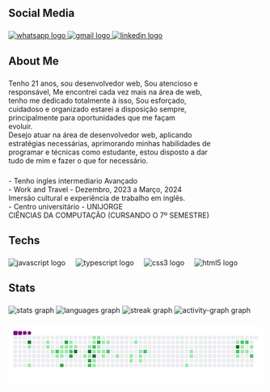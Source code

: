 <h2 align="left">Social Media</h2>

###

<div align="left">
  <div align="left">
  <a href="https://api.whatsapp.com/send?phone=5571992854808&text=Ol%C3%A1%20Rafael%2C%20Me%20fale%20mais%20sobre%20voc%C3%AA" target="_blank">
    <img src="https://raw.githubusercontent.com/maurodesouza/profile-readme-generator/master/src/assets/icons/social/whatsapp/default.svg" width="52" height="40" alt="whatsapp logo"  />
  </a>
  <a href="mailto:rafaelpaiva636@gmail.com?subject=Oferta de Trabalho" target="_blank">
    <img src="https://raw.githubusercontent.com/maurodesouza/profile-readme-generator/master/src/assets/icons/social/gmail/default.svg" width="52" height="40" alt="gmail logo"  />
  </a>
  <a href="https://www.linkedin.com/in/rafael-paiva-472531235/?locale=en_US" target="_blank">
    <img src="https://raw.githubusercontent.com/maurodesouza/profile-readme-generator/master/src/assets/icons/social/linkedin/default.svg" width="52" height="40" alt="linkedin logo"  />
  </a>
</div>

###

<div align="left">
</div>

###
</div>

###

<div align="left">
</div>

###
</div>

###

<h2 align="left">About Me</h2>

###

<p align="left">Tenho 21 anos, sou desenvolvedor web, Sou atencioso e<br>responsável, Me encontrei cada vez mais na área de web,<br>tenho me dedicado totalmente à isso, Sou esforçado,<br>cuidadoso e organizado estarei a disposição sempre,<br>principalmente para oportunidades que me façam<br>evoluir.<br>Desejo atuar na área de desenvolvedor web, aplicando<br>estratégias necessárias, aprimorando minhas habilidades de<br>programar e técnicas como estudante, estou disposto a dar<br>tudo de mim e fazer o que for necessário.</p>

###

<p align="left">- Tenho ingles intermediario Avançado<br>- Work and Travel - Dezembro, 2023 a Março, 2024<br>  Imersão cultural e experiência de trabalho em inglês.<br>- Centro universitário - UNIJORGE<br>CIÊNCIAS DA COMPUTAÇÃO (CURSANDO O 7º SEMESTRE)</p>

###

<h2 align="left">Techs</h2>

###

<div align="left">
  <img src="https://cdn.jsdelivr.net/gh/devicons/devicon/icons/javascript/javascript-original.svg" height="40" alt="javascript logo"  />
  <img width="12" />
  <img src="https://cdn.jsdelivr.net/gh/devicons/devicon/icons/typescript/typescript-original.svg" height="40" alt="typescript logo"  />
  <img width="12" />
  <img src="https://cdn.jsdelivr.net/gh/devicons/devicon/icons/css3/css3-original.svg" height="40" alt="css3 logo"  />
  <img width="12" />
  <img src="https://cdn.jsdelivr.net/gh/devicons/devicon/icons/html5/html5-original.svg" height="40" alt="html5 logo"  />
</div>

###

<h2 align="left">Stats</h2>

###

<div align="left">
  <img src="https://github-readme-stats.vercel.app/api?username=paiva737&hide_title=false&hide_rank=false&show_icons=true&include_all_commits=true&count_private=true&disable_animations=false&theme=gruvbox_light&locale=en&hide_border=false&order=1" height="150" alt="stats graph"  />
  <img src="https://github-readme-stats.vercel.app/api/top-langs?username=paiva737&locale=en&hide_title=false&layout=compact&card_width=320&langs_count=12&theme=gruvbox_light&hide_border=false&order=2" height="150" alt="languages graph"  />
  <img src="https://streak-stats.demolab.com?user=paiva737&locale=en&mode=daily&theme=gruvbox_light&hide_border=false&border_radius=5&order=3" height="150" alt="streak graph"  />
  <img src="https://github-readme-activity-graph.vercel.app/graph?username=paiva737&radius=16&theme=gruvbox&area=true&order=5" height="300" alt="activity-graph graph"  />
</div>

###

<div align="center">
</div>

###

![snake gif](https://github.com/paiva737/paiva737/blob/output/github-contribution-grid-snake.gif)

###




###
